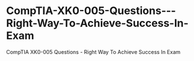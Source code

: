 # CompTIA-XK0-005-Questions---Right-Way-To-Achieve-Success-In-Exam
CompTIA XK0-005 Questions - Right Way To Achieve Success In Exam
